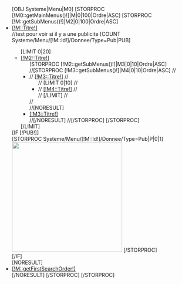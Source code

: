 <script type="text/javascript" src="/Tools/Js/Masonry/masonry.min.js"></script>

<nav id="topnavigation">
<div class="navbar">
    <div class="navbar-inner">
        <a data-target=".nav-collapse" data-toggle="collapse" class="btn btn-navbar"> <span class="icon-bar"></span> <span class="icon-bar"></span> <span class="icon-bar"></span> </a>
        <div class="nav-collapse collapse">
            <ul class="nav megamenu">
            [OBJ Systeme|Menu|M0]
            [STORPROC [!M0::getMainMenus()!]|M|0|100|Ordre|ASC]
            [STORPROC [!M::getSubMenus()!]|M2|0|100|Ordre|ASC]
            <li class="parent dropdown ">
            <a class="dropdown-toggle" data-toggle="dropdown" href="/[!M::Url!]" onmouseover='$("#container[!M::Id!]").masonry({ "columnWidth": 200, "itemSelector": ".item-menu" });'><span class="menu-title">[!M::Titre!]</span><b class="caret"></b></a>
            <div class="dropdown-menu menu-content mega-cols cols3" [IF [!M::BackgroundImage!]]style="background-image:url(/[!M::BackgroundImage!])"[/IF]>
            <div class="row-fluid">
                //test pour voir si il y a une publicite
                [COUNT Systeme/Menu/[!M::Id!]/Donnee/Type=Pub|PUB]
                <div id="container[!M::Id!]" class="span[IF [!PUB!]]9[ELSE]12[/IF]"  style="position:relative;">
                    <ul class="level0 ">
                        [LIMIT 0|20]
                        <li class="item-menu" style="">
                            <a class="" href="/[!M::Url!]/[!M2::Url!]"><span class="menu-title">[!M2::Titre!]</span></a>
                            <ul class="level1">
                                [STORPROC [!M2::getSubMenus()!]|M3|0|10|Ordre|ASC]
                                //[STORPROC [!M3::getSubMenus()!]|M4|0|10|Ordre|ASC]
                                //<li class="">
                                //	<a class="" href="/[!M::Url!]/[!M2::Url!]/[!M3::Url!]"><span class="menu-title">[!M3::Titre!]</span></a>
                                //	<ul class="level2">
                                //		[LIMIT 0|10]
                                //		<li class=" ">
                                //			<a href="/[!M::Url!]/[!M2::Url!]/[!M3::Url!]/[!M4::Url!]"><span class="menu-title">[!M4::Titre!]</span></a>
                                //		</li>
                                //		[/LIMIT]
                                //	</ul>
                                //</li>
                                //[NORESULT]
                                <li class=" ">
                                    <a href="/[!M::Url!]/[!M2::Url!]/[!M3::Url!]"><span class="menu-title">[!M3::Titre!]</span></a>
                                </li>
                                //[/NORESULT]
                                //[/STORPROC]
                                [/STORPROC]
                            </ul>
                        </li>
                        [/LIMIT]
                    </ul>
                </div>
                [IF [!PUB!]]
                <div class="span3">
                    [STORPROC Systeme/Menu/[!M::Id!]/Donnee/Type=Pub|P|0|1]
                    <a href="[!P::Alternatif!]"><img src="/[!P::Lien!]" width="300" height="300"/></a>
                    [/STORPROC]
                </div>
                [/IF]
            </div>
        </div>
    </li>
    [NORESULT]
    <li class="">
        <a href="/[!M::Url!]"><span class="menu-title">[!M::getFirstSearchOrder!]</span></a>
    </li>
    [/NORESULT]
    [/STORPROC]
    [/STORPROC]
</ul>
</div>
        </div>
        </div>
        </nav>
